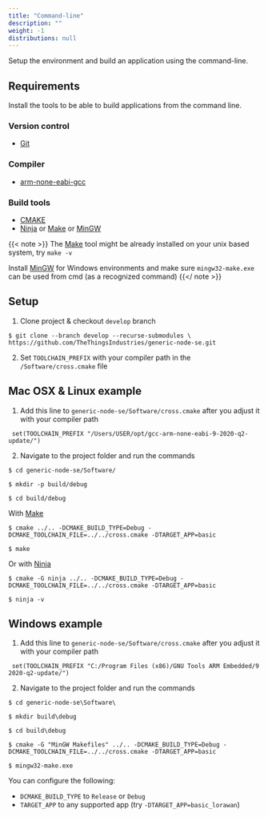 ```yaml
---
title: "Command-line"
description: ""
weight: -1
distributions: null
---
```


Setup the environment and build an application using the command-line.

<!--more-->

## Requirements
Install the tools to be able to build applications from the command line.

### Version control
- [Git](https://git-scm.com/)

### Compiler
- [arm-none-eabi-gcc](https://developer.arm.com/tools-and-software/open-source-software/developer-tools/gnu-toolchain/gnu-rm/downloads)

### Build tools
- [CMAKE](https://cmake.org/download/)
- [Ninja](https://ninja-build.org/) or [Make](https://www.gnu.org/software/make/) or [MinGW](https://osdn.net/projects/mingw/releases/)

{{< note >}}
The [Make](https://www.gnu.org/software/make/) tool might be already installed on your unix based system, try `make -v`

Install [MinGW](http://mingw.org) for Windows environments and make sure `mingw32-make.exe` can be used from cmd (as a recognized command)
{{</ note >}}



## Setup
1. Clone project & checkout `develop` branch
```
$ git clone --branch develop --recurse-submodules \
https://github.com/TheThingsIndustries/generic-node-se.git
```
2. Set `TOOLCHAIN_PREFIX` with your compiler path in the `/Software/cross.cmake` file

## Mac OSX & Linux example

1. Add this line to `generic-node-se/Software/cross.cmake` after you adjust it with your compiler path

` set(TOOLCHAIN_PREFIX "/Users/USER/opt/gcc-arm-none-eabi-9-2020-q2-update/")`

2. Navigate to the project folder and run the commands

```
$ cd generic-node-se/Software/

$ mkdir -p build/debug

$ cd build/debug
```

With [Make](https://www.gnu.org/software/make/)

```
$ cmake ../.. -DCMAKE_BUILD_TYPE=Debug -DCMAKE_TOOLCHAIN_FILE=../../cross.cmake -DTARGET_APP=basic

$ make
```

Or with [Ninja](https://ninja-build.org/)

```
$ cmake -G ninja ../.. -DCMAKE_BUILD_TYPE=Debug -DCMAKE_TOOLCHAIN_FILE=../../cross.cmake -DTARGET_APP=basic

$ ninja -v
```

## Windows example

1. Add this line to `generic-node-se/Software/cross.cmake` after you adjust it with your compiler path

` set(TOOLCHAIN_PREFIX "C:/Program Files (x86)/GNU Tools ARM Embedded/9 2020-q2-update/")`

2. Navigate to the project folder and run the commands

```
$ cd generic-node-se\Software\

$ mkdir build\debug

$ cd build\debug

$ cmake -G "MinGW Makefiles" ../.. -DCMAKE_BUILD_TYPE=Debug -DCMAKE_TOOLCHAIN_FILE=../../cross.cmake -DTARGET_APP=basic

$ mingw32-make.exe
```
You can configure the following:
- `DCMAKE_BUILD_TYPE` to `Release` or `Debug`
- `TARGET_APP` to any supported app (try `-DTARGET_APP=basic_lorawan`)
